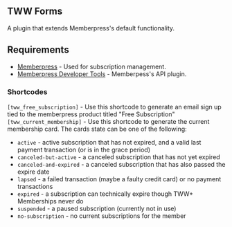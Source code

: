 ## TWW Forms
A plugin that extends Memberpress's default functionality. 

## Requirements
* [Memberpress](https://memberpress.com/) - Used for subscription management.
* [Memberpress Developer Tools](https://memberpress.com/addons/developer-tools/) - Memberpess's API plugin.

### Shortcodes
`[tww_free_subscription]` - Use this shortcode to generate an email sign up tied to the memberpress product titled "Free Subscription"
`[tww_current_membership]` - Use this shortcode to generate the current membership card. The cards state can be one of the following:
* `active` - active subscription that has not expired, and a valid last payment transaction (or is in the grace period)
* `canceled-but-active` - a canceled subscription that has not yet expired
* `canceled-and-expired` - a canceled subscription that has also passed the expire date
* `lapsed` - a failed transaction (maybe a faulty credit card) or no payment transactions
* `expired` - a subscription can technically expire though TWW+ Memberships never do
* `suspended` - a paused subscription (currently not in use)
* `no-subscription` - no current subscriptions for the member
